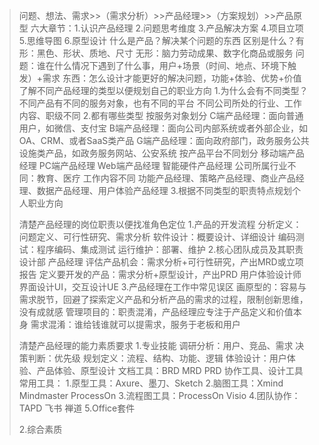 > 问题、想法、需求>>（需求分析）>>产品经理>>（方案规划）>>产品原型
> 六大章节：1.认识产品经理 2.问题思考维度 3.产品解决方案 4.项目立项 5.思维导图 6.原型设计
> 什么是产品？解决某个问题的东西
> 区别是什么？有形：黑色、形状、质地、尺寸 无形：脑力劳动成果、数字化商品或服务
> 问题：谁在什么情况下遇到了什么事，用户+场景（时间、地点、环境下触发）+需求
> 东西：怎么设计才能更好的解决问题，功能+体验、优势+价值
> 了解不同产品经理的类型以便规划自己的职业方向
> 1.为什么会有不同类型？
> 不同产品有不同的服务对象，也有不同的平台
> 不同公司所处的行业、工作内容、职级不同
> 2.都有哪些类型
> 按服务对象划分
> C端产品经理：面向普通用户，如微信、支付宝
> B端产品经理：面向公司内部系统或者外部企业，如OA、CRM、或者SaaS类产品
> G端产品经理：面向政府部门，政务服务公共设施类产品，如政务服务网站、公安系统
> 按产品平台不同划分
> 移动端产品经理
> PC端产品经理
> Web端产品经理
> 智能硬件产品经理
> 公司所属行业不同：教育、医疗
> 工作内容不同
> 功能产品经理、策略产品经理、商业产品经理、数据产品经理、用户体验产品经理
> 3.根据不同类型的职责特点规划个人职业方向
>
> 清楚产品经理的岗位职责以便找准角色定位
> 1.产品的开发流程
> 分析定义：问题定义、可行性研究、需求分析
> 软件设计：概要设计、详细设计
> 编码测试：程序编码、集成测试
> 运行维护：部署、维护
> 2.核心团队成员及其职责
> 设计部
> 产品经理
> 评估产品机会：需求分析+可行性研究，产出MRD或立项报告
> 定义要开发的产品：需求分析+原型设计，产出PRD
> 用户体验设计师
> 界面设计UI，交互设计UE
> 3.产品经理在工作中常见误区
> 画原型的：容易与需求脱节，回避了探索定义产品和分析产品的需求的过程，限制创新思维，没有成就感
> 管理项目的：职责混淆，产品经理应专注于产品定义和价值本身
> 需求混淆：谁给钱谁就可以提需求，服务于老板和用户
>
> 清楚产品经理的能力素质要求
> 1.专业技能
> 调研分析：用户、竞品、需求
> 决策判断：优先级
> 规划定义：流程、结构、功能、逻辑
> 体验设计：用户体验、产品体验、原型设计
> 文档工具：BRD MRD PRD 协作工具、设计工具
> 常用工具：
> 1.原型工具：Axure、墨刀、Sketch
> 2.脑图工具：Xmind Mindmaster ProcessOn
> 3.流程图工具：ProcessOn Visio
> 4.团队协作：TAPD 飞书 禅道
> 5.Office套件
> 
> 2.综合素质
> 
